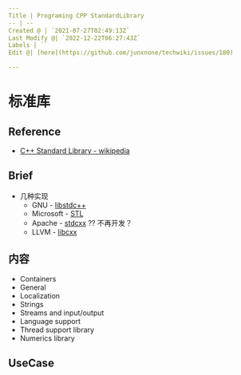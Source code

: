 ```yaml
---
Title | Programing CPP StandardLibrary
-- | --
Created @ | `2021-07-27T02:49:13Z`
Last Modify @| `2022-12-22T06:27:43Z`
Labels | ``
Edit @| [here](https://github.com/junxnone/techwiki/issues/180)

---
```

# 标准库

## Reference
- [C++ Standard Library - wikipedia](https://en.wikipedia.org/wiki/C%2B%2B_Standard_Library)

## Brief

- 几种实现
  - GNU - [libstdc++](https://github.com/gcc-mirror/gcc/tree/master/libstdc%2B%2B-v3)
  - Microsoft - [STL](https://github.com/microsoft/STL)
  - Apache - [stdcxx](https://github.com/apache/stdcxx/tree/trunk) ?? 不再开发？
  - LLVM - [libcxx](https://github.com/llvm/llvm-project/tree/main/libcxx)

## 内容

- Containers
- General
- Localization
- Strings
- Streams and input/output
- Language support
- Thread support library
- Numerics library

## UseCase

